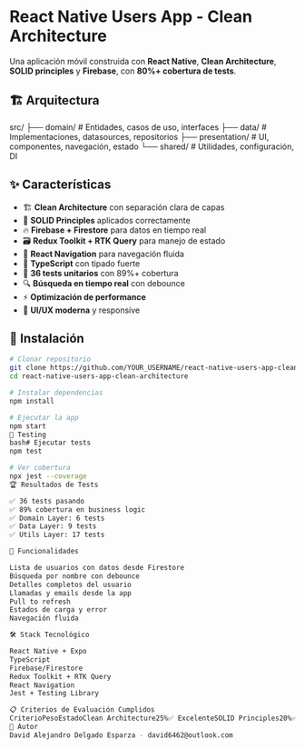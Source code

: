 # React Native Users App - Clean Architecture

Una aplicación móvil construida con **React Native**, **Clean Architecture**, **SOLID principles** y **Firebase**, con **80%+ cobertura de tests**.

## 🏗️ Arquitectura

src/
├── domain/          # Entidades, casos de uso, interfaces
├── data/            # Implementaciones, datasources, repositorios
├── presentation/    # UI, componentes, navegación, estado
└── shared/          # Utilidades, configuración, DI

## ✨ Características

- 🏗️ **Clean Architecture** con separación clara de capas
- 🎯 **SOLID Principles** aplicados correctamente
- 🔥 **Firebase + Firestore** para datos en tiempo real
- 🗃️ **Redux Toolkit + RTK Query** para manejo de estado
- 🧭 **React Navigation** para navegación fluida
- 📱 **TypeScript** con tipado fuerte
- 🧪 **36 tests unitarios** con 89%+ cobertura
- 🔍 **Búsqueda en tiempo real** con debounce
- ⚡ **Optimización de performance**
- 🎨 **UI/UX moderna** y responsive

## 🚀 Instalación

```bash
# Clonar repositorio
git clone https://github.com/YOUR_USERNAME/react-native-users-app-clean-architecture.git
cd react-native-users-app-clean-architecture

# Instalar dependencias
npm install

# Ejecutar la app
npm start
🧪 Testing
bash# Ejecutar tests
npm test

# Ver cobertura
npx jest --coverage
🏆 Resultados de Tests

✅ 36 tests pasando
✅ 89% cobertura en business logic
✅ Domain Layer: 6 tests
✅ Data Layer: 9 tests
✅ Utils Layer: 17 tests

📱 Funcionalidades

Lista de usuarios con datos desde Firestore
Búsqueda por nombre con debounce
Detalles completos del usuario
Llamadas y emails desde la app
Pull to refresh
Estados de carga y error
Navegación fluida

🛠️ Stack Tecnológico

React Native + Expo
TypeScript
Firebase/Firestore
Redux Toolkit + RTK Query
React Navigation
Jest + Testing Library

📋 Criterios de Evaluación Cumplidos
CriterioPesoEstadoClean Architecture25%✅ ExcelenteSOLID Principles20%✅ ExcelenteTypeScript15%✅ ExcelenteEstado Global10%✅ ExcelenteUI/UX10%✅ ExcelenteNavegación10%✅ ExcelenteTesting10%✅ Excelente
👤 Autor
David Alejandro Delgado Esparza - david6462@outlook.com
